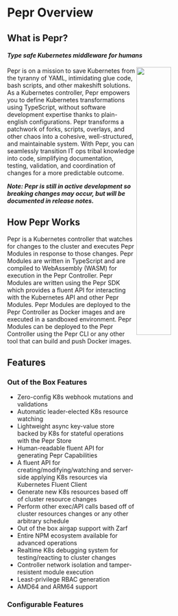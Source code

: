 # Pepr Overview

## What is Pepr?

#### **_Type safe Kubernetes middleware for humans_**

<img align="right" width="40%" src="../_images/pepr.png" />

Pepr is on a mission to save Kubernetes from the tyranny of YAML, intimidating glue code, bash scripts, and other makeshift solutions. As a Kubernetes controller, Pepr empowers you to define Kubernetes transformations using TypeScript, without software development expertise thanks to plain-english configurations. Pepr transforms a patchwork of forks, scripts, overlays, and other chaos into a cohesive, well-structured, and maintainable system. With Pepr, you can seamlessly transition IT ops tribal knowledge into code, simplifying documentation, testing, validation, and coordination of changes for a more predictable outcome.

***Note: Pepr is still in active development so breaking changes may occur, but will be documented in release notes.***

## How Pepr Works

Pepr is a Kubernetes controller that watches for changes to the cluster and executes Pepr Modules in response to those changes. Pepr Modules are written in TypeScript and are compiled to WebAssembly (WASM) for execution in the Pepr Controller. Pepr Modules are written using the Pepr SDK which provides a fluent API for interacting with the Kubernetes API and other Pepr Modules. Pepr Modules are deployed to the Pepr Controller as Docker images and are executed in a sandboxed environment. Pepr Modules can be deployed to the Pepr Controller using the Pepr CLI or any other tool that can build and push Docker images.

## Features

### Out of the Box Features

- Zero-config K8s webhook mutations and validations
- Automatic leader-elected K8s resource watching
- Lightweight async key-value store backed by K8s for stateful operations with the Pepr Store
- Human-readable fluent API for generating Pepr Capabilities
- A fluent API for creating/modifying/watching and server-side applying K8s resources via Kubernetes Fluent Client
- Generate new K8s resources based off of cluster resource changes
- Perform other exec/API calls based off of cluster resources changes or any other arbitrary schedule
- Out of the box airgap support with Zarf
- Entire NPM ecosystem available for advanced operations
- Realtime K8s debugging system for testing/reacting to cluster changes
- Controller network isolation and tamper-resistent module execution
- Least-privilege RBAC generation
- AMD64 and ARM64 support

### Configurable Features
